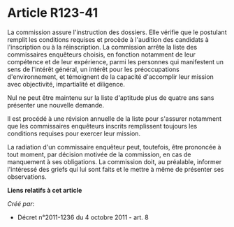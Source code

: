 # Article R123-41

La commission assure l'instruction des dossiers. Elle vérifie que le postulant remplit les conditions requises et procède à
l'audition des candidats à l'inscription ou à la réinscription. La commission arrête la liste des commissaires enquêteurs
choisis, en fonction notamment de leur compétence et de leur expérience, parmi les personnes qui manifestent un sens de
l'intérêt général, un intérêt pour les préoccupations d'environnement, et témoignent de la capacité d'accomplir leur mission
avec objectivité, impartialité et diligence. 

Nul ne peut être maintenu sur la liste d'aptitude plus de quatre ans sans présenter une nouvelle demande. 

Il est procédé à une révision annuelle de la liste pour s'assurer notamment que les commissaires enquêteurs inscrits
remplissent toujours les conditions requises pour exercer leur mission. 

La radiation d'un commissaire enquêteur peut, toutefois, être prononcée à tout moment, par décision motivée de la commission,
en cas de manquement à ses obligations. La commission doit, au préalable, informer l'intéressé des griefs qui lui sont faits
et le mettre à même de présenter ses observations.

**Liens relatifs à cet article**

_Créé par_:

  - Décret n°2011-1236 du 4 octobre 2011 - art. 8
